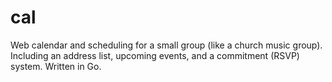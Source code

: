 # cal

Web calendar and scheduling for a small group (like a church music group). Including an address list, upcoming events, and a commitment (RSVP) system. Written in Go.